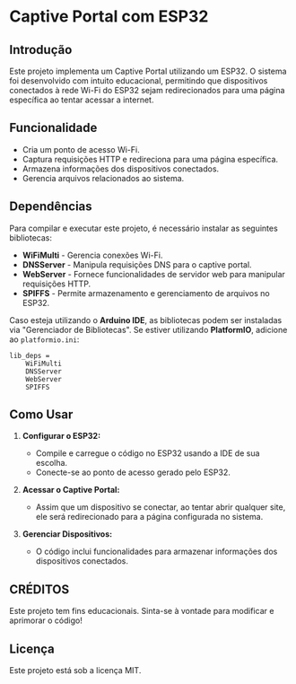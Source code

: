 # Captive Portal com ESP32

## Introdução
Este projeto implementa um Captive Portal utilizando um ESP32. O sistema foi desenvolvido com intuito educacional, permitindo que dispositivos conectados à rede Wi-Fi do ESP32 sejam redirecionados para uma página específica ao tentar acessar a internet.

## Funcionalidade
- Cria um ponto de acesso Wi-Fi.
- Captura requisições HTTP e redireciona para uma página específica.
- Armazena informações dos dispositivos conectados.
- Gerencia arquivos relacionados ao sistema.

## Dependências
Para compilar e executar este projeto, é necessário instalar as seguintes bibliotecas:

- **WiFiMulti** - Gerencia conexões Wi-Fi.
- **DNSServer** - Manipula requisições DNS para o captive portal.
- **WebServer** - Fornece funcionalidades de servidor web para manipular requisições HTTP.
- **SPIFFS** - Permite armazenamento e gerenciamento de arquivos no ESP32.

Caso esteja utilizando o **Arduino IDE**, as bibliotecas podem ser instaladas via "Gerenciador de Bibliotecas".
Se estiver utilizando **PlatformIO**, adicione ao `platformio.ini`:

```
lib_deps =
    WiFiMulti
    DNSServer
    WebServer
    SPIFFS
```

## Como Usar
1. **Configurar o ESP32:**
   - Compile e carregue o código no ESP32 usando a IDE de sua escolha.
   - Conecte-se ao ponto de acesso gerado pelo ESP32.
   
2. **Acessar o Captive Portal:**
   - Assim que um dispositivo se conectar, ao tentar abrir qualquer site, ele será redirecionado para a página configurada no sistema.

3. **Gerenciar Dispositivos:**
   - O código inclui funcionalidades para armazenar informações dos dispositivos conectados.

## CRÉDITOS
Este projeto tem fins educacionais. Sinta-se à vontade para modificar e aprimorar o código!

## Licença
Este projeto está sob a licença MIT.

